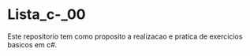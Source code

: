 # Lista_c-_00
Este repositorio tem como proposito a realizacao e pratica de exercicios basicos em c#.
